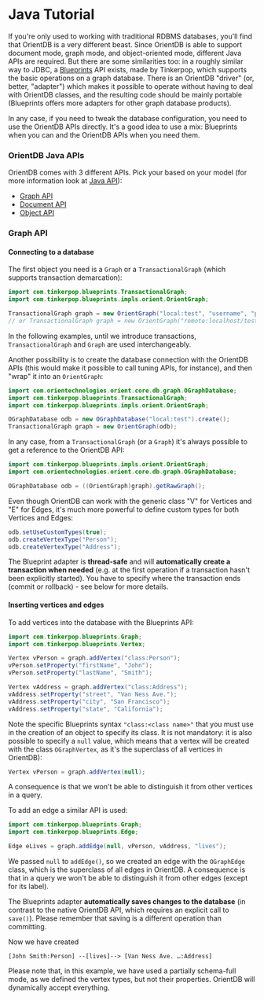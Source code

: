 # Java Tutorial

If you're only used to working with traditional RDBMS databases, you'll find that OrientDB is a very different beast. Since OrientDB is able to support document mode, graph mode, and object-oriented mode, different Java APIs are required. But there are some similarities too: in a roughly similar way to JDBC, a [Blueprints](https://github.com/tinkerpop/blueprints/) API exists, made by Tinkerpop, which supports the basic operations on a graph database. There is an OrientDB "driver" (or, better, "adapter") which makes it possible to operate without having to deal with OrientDB classes, and the resulting code should be mainly portable (Blueprints offers more adapters for other graph database products).

In any case, if you need to tweak the database configuration, you need to use the OrientDB APIs directly. It's a good idea to use a mix: Blueprints when you can and the OrientDB APIs when you need them.

### OrientDB Java APIs

OrientDB comes with 3 different APIs. Pick your based on your model (for more information look at [Java API](Java-API.md)):

- [Graph API](Graph-Database-Tinkerpop.md)
- [Document API](Document-Database.md)
- [Object API](Object-Database.md)

### Graph API

#### Connecting to a database

The first object you need is a `Graph` or a `TransactionalGraph` (which supports transaction demarcation):

```java
import com.tinkerpop.blueprints.TransactionalGraph;
import com.tinkerpop.blueprints.impls.orient.OrientGraph;

TransactionalGraph graph = new OrientGraph("local:test", "username", "password");
// or TransactionalGraph graph = new OrientGraph("remote:localhost/test", "username", "password");
```

In the following examples, until we introduce transactions, `TransactionalGraph` and `Graph` are used  interchangeably.

Another possibility is to create the database connection with the OrientDB APIs (this would make it possible to call tuning APIs, for instance), and then "wrap" it into an `OrientGraph`:

```java
import com.orientechnologies.orient.core.db.graph.OGraphDatabase;
import com.tinkerpop.blueprints.TransactionalGraph;
import com.tinkerpop.blueprints.impls.orient.OrientGraph;

OGraphDatabase odb = new OGraphDatabase("local:test").create();
TransactionalGraph graph = new OrientGraph(odb);
```

In any case, from a `TransactionalGraph` (or a `Graph`) it's always possible to get a reference to the OrientDB API:

```java
import com.tinkerpop.blueprints.impls.orient.OrientGraph;
import com.orientechnologies.orient.core.db.graph.OGraphDatabase;

OGraphDatabase odb = ((OrientGraph)graph).getRawGraph();
```

Even though OrientDB can work with the generic class "V" for Vertices and "E" for Edges, it's much more powerful to define custom types for both Vertices and Edges:

```java
odb.setUseCustomTypes(true);
odb.createVertexType("Person");
odb.createVertexType("Address");
```

The Blueprint adapter is **thread-safe** and will **automatically create a transaction when needed** (e.g. at the first operation if a transaction hasn't been explicitly started). You have to specify where the transaction ends (commit or rollback) - see below for more details.


#### Inserting vertices and edges

To add vertices into the database with the Blueprints API:

```java
import com.tinkerpop.blueprints.Graph;
import com.tinkerpop.blueprints.Vertex;

Vertex vPerson = graph.addVertex("class:Person");
vPerson.setProperty("firstName", "John");
vPerson.setProperty("lastName", "Smith");

Vertex vAddress = graph.addVertex("class:Address");
vAddress.setProperty("street", "Van Ness Ave.");
vAddress.setProperty("city", "San Francisco");
vAddress.setProperty("state", "California");
```

Note the specific Blueprints syntax `"class:<class name>"` that you must use in the creation of an object to specify its class. It is not mandatory: it is also possible to specify a `null` value, which means that a vertex will be created with the class `OGraphVertex`, as it's the superclass of all vertices in OrientDB):

```java
Vertex vPerson = graph.addVertex(null);
```

A consequence is that we won't be able to distinguish it from other vertices in a query.

To add an edge a similar API is used:

```java
import com.tinkerpop.blueprints.Graph;
import com.tinkerpop.blueprints.Edge;

Edge eLives = graph.addEdge(null, vPerson, vAddress, "lives");

```
We passed `null` to `addEdge()`, so we created an edge with the `OGraphEdge` class, which is the superclass of all edges in OrientDB. A consequence is that in a query we won't be able to distinguish it from other edges (except for its label).

The Blueprints adapter **automatically saves changes to the database** (in contrast to the native OrientDB API, which requires an explicit call to `save()`). Please remember that saving is a different operation than committing.


Now we have created

```
[John Smith:Person] --[lives]--> [Van Ness Ave. …:Address]
```

Please note that, in this example, we have used a partially schema-full mode, as we defined the vertex types, but not their properties. OrientDB will dynamically accept everything.
